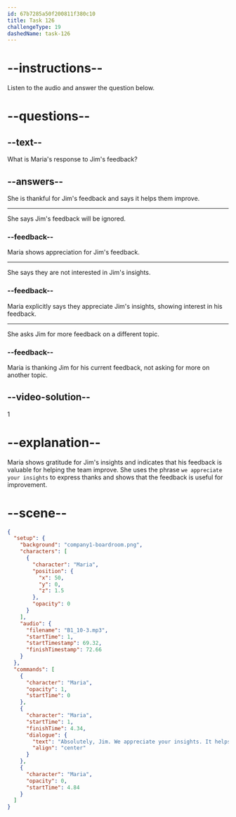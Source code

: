 ```yaml
---
id: 67b7285a50f200811f380c10
title: Task 126
challengeType: 19
dashedName: task-126
---
```


<!-- (audio) Maria: Absolutely, Jim. We appreciate your insights. It helps us improve. -->

# --instructions--

Listen to the audio and answer the question below.

# --questions--

## --text--

What is Maria's response to Jim's feedback?

## --answers--

She is thankful for Jim's feedback and says it helps them improve.

---

She says Jim's feedback will be ignored.

### --feedback--

Maria shows appreciation for Jim's feedback.

---

She says they are not interested in Jim's insights.

### --feedback--

Maria explicitly says they appreciate Jim's insights, showing interest in his feedback.

---

She asks Jim for more feedback on a different topic.

### --feedback--

Maria is thanking Jim for his current feedback, not asking for more on another topic.

## --video-solution--

1

# --explanation--

Maria shows gratitude for Jim's insights and indicates that his feedback is valuable for helping the team improve. She uses the phrase `we appreciate your insights` to express thanks and shows that the feedback is useful for improvement.

# --scene--

```json
{
  "setup": {
    "background": "company1-boardroom.png",
    "characters": [
      {
        "character": "Maria",
        "position": {
          "x": 50,
          "y": 0,
          "z": 1.5
        },
        "opacity": 0
      }
    ],
    "audio": {
      "filename": "B1_10-3.mp3",
      "startTime": 1,
      "startTimestamp": 69.32,
      "finishTimestamp": 72.66
    }
  },
  "commands": [
    {
      "character": "Maria",
      "opacity": 1,
      "startTime": 0
    },
    {
      "character": "Maria",
      "startTime": 1,
      "finishTime": 4.34,
      "dialogue": {
        "text": "Absolutely, Jim. We appreciate your insights. It helps us improve.",
        "align": "center"
      }
    },
    {
      "character": "Maria",
      "opacity": 0,
      "startTime": 4.84
    }
  ]
}
```
